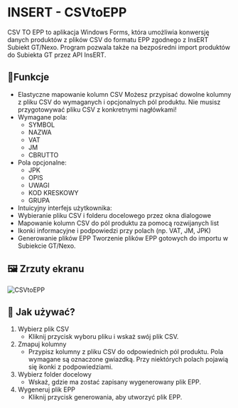# INSERT - CSVtoEPP
CSV TO EPP to aplikacja Windows Forms, która umożliwia konwersję danych produktów z plików CSV do formatu EPP zgodnego z InsERT Subiekt GT/Nexo. Program pozwala także na bezpośredni import produktów do Subiekta GT przez API InsERT.

## 📌Funkcje
- Elastyczne mapowanie kolumn CSV
  Możesz przypisać dowolne kolumny z pliku CSV do wymaganych i opcjonalnych pól produktu. Nie musisz przygotowywać pliku CSV z konkretnymi nagłówkami!
- Wymagane pola:
  -	SYMBOL
  -	NAZWA
  -	VAT
  -	JM
  -	CBRUTTO
- Pola opcjonalne:
  -	JPK
  -	OPIS
  -	UWAGI
  -	KOD KRESKOWY
  -	GRUPA
- Intuicyjny interfejs użytkownika:
- Wybieranie pliku CSV i folderu docelowego przez okna dialogowe
- Mapowanie kolumn CSV do pól produktu za pomocą rozwijanych list
- Ikonki informacyjne i podpowiedzi przy polach (np. VAT, JM, JPK)
- Generowanie plików EPP
  Tworzenie plików EPP gotowych do importu w Subiekcie GT/Nexo.

## 🖼 Zrzuty ekranu
![CSVtoEPP](https://github.com/user-attachments/assets/064f18e9-a6d9-477a-b7c4-b4286128d632)

## 🔄 Jak używać?
1. Wybierz plik CSV
   - Kliknij przycisk wyboru pliku i wskaż swój plik CSV.
2.	Zmapuj kolumny
    - Przypisz kolumny z pliku CSV do odpowiednich pól produktu. Pola wymagane są oznaczone gwiazdką. Przy niektórych polach pojawią się ikonki z podpowiedziami.
3.	Wybierz folder docelowy
    - Wskaż, gdzie ma zostać zapisany wygenerowany plik EPP.
4.	Wygeneruj plik EPP
    - Kliknij przycisk generowania, aby utworzyć plik EPP.
